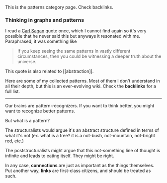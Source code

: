 This is the patterns category page. Check backlinks.

### Thinking in graphs and patterns
I read a [Carl Sagan](https://en.wikiquote.org/wiki/Carl_Sagan) quote once, which I cannot find again so it's very possible that he never said this but anyways it resonated with me. Paraphrased, it was something like

> If you keep seeing the same patterns in vastly different circumstances, then you could be witnessing a deeper truth about the universe. 

This quote is also related to [[abstraction]]. 

Here are some of my collected patterns. Most of them I don't understand in all their depth, but this is an ever-evolving wiki. Check the **backlinks** for a full list.

------

Our brains are pattern-recognizers. If you want to think better, you might want to recognize better patterns. 

But what is a pattern?

The structuralists would argue it's an abstract structure defined in terms of what it's not (ex. what is a tree? it is a not-bush, not-mountain, not-bright red, etc.)

The poststructuralists might argue that this not-something line of thought is infinite and leads to eating itself. They might be right.

In any case, **connections** are just as important as the things themselves. Put another way, **links** are first-class citizens, and should be treated as such.
